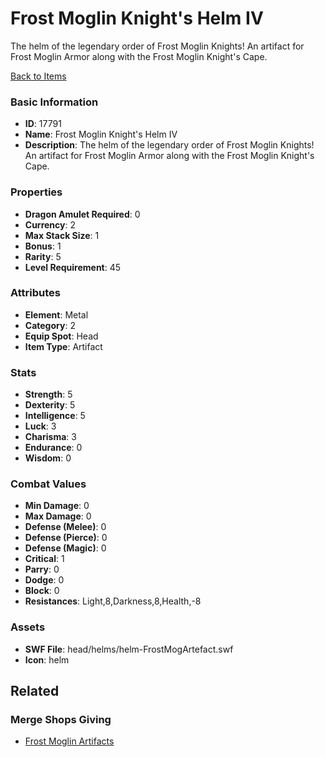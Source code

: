 # Frost Moglin Knight's Helm IV

The helm of the legendary order of Frost Moglin Knights! An artifact for Frost Moglin Armor along with the Frost Moglin Knight's Cape.

[Back to Items](../items.md)

### Basic Information

- **ID**: 17791
- **Name**: Frost Moglin Knight&#039;s Helm IV
- **Description**: The helm of the legendary order of Frost Moglin Knights! An artifact for Frost Moglin Armor along with the Frost Moglin Knight&#039;s Cape.

### Properties

- **Dragon Amulet Required**: 0
- **Currency**: 2
- **Max Stack Size**: 1
- **Bonus**: 1
- **Rarity**: 5
- **Level Requirement**: 45

### Attributes

- **Element**: Metal
- **Category**: 2
- **Equip Spot**: Head
- **Item Type**: Artifact

### Stats

- **Strength**: 5
- **Dexterity**: 5
- **Intelligence**: 5
- **Luck**: 3
- **Charisma**: 3
- **Endurance**: 0
- **Wisdom**: 0

### Combat Values

- **Min Damage**: 0
- **Max Damage**: 0
- **Defense (Melee)**: 0
- **Defense (Pierce)**: 0
- **Defense (Magic)**: 0
- **Critical**: 1
- **Parry**: 0
- **Dodge**: 0
- **Block**: 0
- **Resistances**: Light,8,Darkness,8,Health,-8

### Assets

- **SWF File**: head/helms/helm-FrostMogArtefact.swf
- **Icon**: helm

## Related

### Merge Shops Giving

- [Frost Moglin Artifacts](../merge-shops/285-frost-moglin-artifacts.md)


